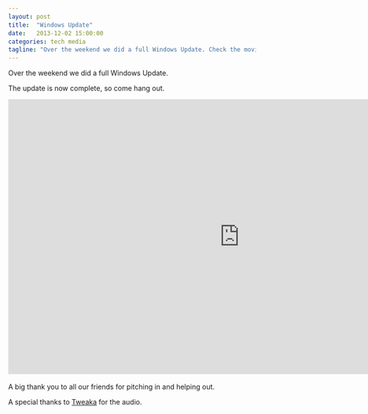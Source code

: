 ```yaml
---
layout: post
title:  "Windows Update"
date:   2013-12-02 15:00:00
categories: tech media
tagline: "Over the weekend we did a full Windows Update. Check the movie to see how we did it."
---
```


Over the weekend we did a full Windows Update.

The update is now complete, so come hang out.

<iframe class="video" width="940" height="560" src="http://www.youtube.com/embed/kZj9yLDciVU" frameborder="0" allowfullscreen>
  <img src="/images/Stone-Soup-Video-Splash-Small.png">
</iframe>

A big thank you to all our friends for pitching in and helping out.

A special thanks to [Tweaka](http://orphism.net/tweaka) for the audio.
